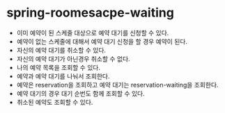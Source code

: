 # spring-roomesacpe-waiting

- 이미 예약이 된 스케줄 대상으로 예약 대기를 신청할 수 있다.
- 예약이 없는 스케줄에 대해서 예약 대기 신청을 할 경우 예약이 된다.
- 자신의 예약 대기를 취소할 수 있다.
- 자신의 예약 대기가 아닌경우 취소할 수 없다.
- 나의 예약 목록을 조회할 수 있다.
- 예약과 예약 대기를 나눠서 조회한다.
- 예약은 reservation을 조회하고 예약 대기는 reservation-waiting을 조회한다.
- 예약 대기의 경우 대기 순번도 함께 조회할 수 있다.
- 취소된 예약도 조회할 수 있다.